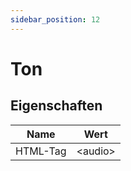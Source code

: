```yaml
---
sidebar_position: 12
---
```


# Ton

## Eigenschaften
| Name | Wert |
|-----|----|
| HTML-Tag | &#60;audio&#62; |
